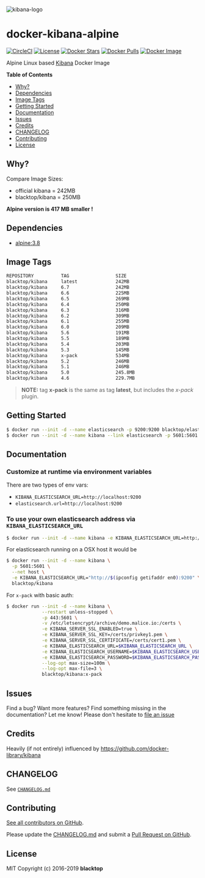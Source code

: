 ![kibana-logo](https://raw.githubusercontent.com/blacktop/docker-kibana-alpine/master/kibana-logo.png)

# docker-kibana-alpine

[![CircleCI](https://circleci.com/gh/blacktop/docker-kibana-alpine.png?style=shield)](https://circleci.com/gh/blacktop/docker-kibana-alpine) [![License](http://img.shields.io/:license-mit-blue.svg)](http://doge.mit-license.org) [![Docker Stars](https://img.shields.io/docker/stars/blacktop/kibana.svg)](https://hub.docker.com/r/blacktop/kibana/) [![Docker Pulls](https://img.shields.io/docker/pulls/blacktop/kibana.svg)](https://hub.docker.com/r/blacktop/kibana/) [![Docker Image](https://img.shields.io/badge/docker%20image-242MB-blue.svg)](https://hub.docker.com/r/blacktop/kibana/)

Alpine Linux based [Kibana](https://www.elastic.co/products/kibana) Docker Image

**Table of Contents**

- [Why?](#why)
- [Dependencies](#dependencies)
- [Image Tags](#image-tags)
- [Getting Started](#getting-started)
- [Documentation](#documentation)
- [Issues](#issues)
- [Credits](#credits)
- [CHANGELOG](#changelog)
- [Contributing](#contributing)
- [License](#license)

## Why?

Compare Image Sizes:

- official kibana = 242MB
- blacktop/kibana = 250MB

**Alpine version is 417 MB smaller !**

## Dependencies

- [alpine:3.8](https://hub.docker.com/_/alpine/)

## Image Tags

```bash
REPOSITORY          TAG                 SIZE
blacktop/kibana     latest              242MB
blacktop/kibana     6.7                 242MB
blacktop/kibana     6.6                 225MB
blacktop/kibana     6.5                 269MB
blacktop/kibana     6.4                 250MB
blacktop/kibana     6.3                 316MB
blacktop/kibana     6.2                 309MB
blacktop/kibana     6.1                 255MB
blacktop/kibana     6.0                 209MB
blacktop/kibana     5.6                 191MB
blacktop/kibana     5.5                 189MB
blacktop/kibana     5.4                 203MB
blacktop/kibana     5.3                 145MB
blacktop/kibana     x-pack              534MB
blacktop/kibana     5.2                 246MB
blacktop/kibana     5.1                 246MB
blacktop/kibana     5.0                 245.8MB
blacktop/kibana     4.6                 229.7MB
```

> **NOTE:** tag **x-pack** is the same as tag **latest**, but includes the _x-pack_ plugin.

## Getting Started

```bash
$ docker run --init -d --name elasticsearch -p 9200:9200 blacktop/elasticsearch
$ docker run --init -d --name kibana --link elasticsearch -p 5601:5601 blacktop/kibana
```

## Documentation

### Customize at runtime via environment variables

There are two types of env vars:

- `KIBANA_ELASTICSEARCH_URL=http://localhost:9200`
- `elasticsearch.url=http://localhost:9200`

### To use your own elasticsearch address via `KIBANA_ELASTICSEARCH_URL`

```bash
$ docker run --init -d --name kibana -e KIBANA_ELASTICSEARCH_URL=http://some-elasticsearch:9200 -p 5601:5601 blacktop/kibana
```

For elasticsearch running on a OSX host it would be

```bash
$ docker run --init -d --name kibana \
  -p 5601:5601 \
  --net host \
  -e KIBANA_ELASTICSEARCH_URL="http://$(ipconfig getifaddr en0):9200" \
  blacktop/kibana
```

For `x-pack` with basic auth:

```bash
$ docker run --init -d --name kibana \
             --restart unless-stopped \
             -p 443:5601 \
             -v /etc/letsencrypt/archive/demo.malice.io:/certs \
             -e KIBANA_SERVER_SSL_ENABLED=true \
             -e KIBANA_SERVER_SSL_KEY=/certs/privkey1.pem \
             -e KIBANA_SERVER_SSL_CERTIFICATE=/certs/cert1.pem \
             -e KIBANA_ELASTICSEARCH_URL=$KIBANA_ELASTICSEARCH_URL \
             -e KIBANA_ELASTICSEARCH_USERNAME=$KIBANA_ELASTICSEARCH_USERNAME \
             -e KIBANA_ELASTICSEARCH_PASSWORD=$KIBANA_ELASTICSEARCH_PASSWORD \
             --log-opt max-size=100m \
             --log-opt max-file=3 \
             blacktop/kibana:x-pack
```

## Issues

Find a bug? Want more features? Find something missing in the documentation? Let me know! Please don't hesitate to [file an issue](https://github.com/blacktop/docker-kibana-alpine/issues/new)

## Credits

Heavily (if not entirely) influenced by https://github.com/docker-library/kibana

## CHANGELOG

See [`CHANGELOG.md`](https://github.com/blacktop/docker-kibana-alpine/blob/master/CHANGELOG.md)

## Contributing

[See all contributors on GitHub](https://github.com/blacktop/docker-kibana-alpine/graphs/contributors).

Please update the [CHANGELOG.md](https://github.com/blacktop/docker-kibana-alpine/blob/master/CHANGELOG.md) and submit a [Pull Request on GitHub](https://help.github.com/articles/using-pull-requests/).

## License

MIT Copyright (c) 2016-2019 **blacktop**

